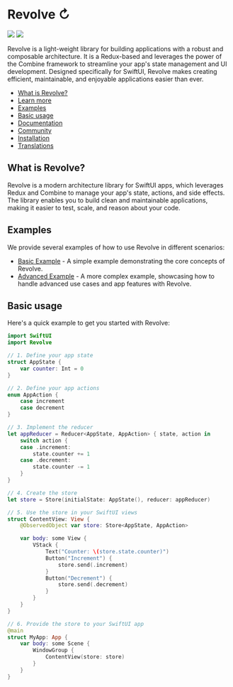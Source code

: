 # Revolve ↻

[![](https://img.shields.io/endpoint?url=https%3A%2F%2Fswiftpackageindex.com%2Fapi%2Fpackages%2FHandasatic%2FRevolve%2Fbadge%3Ftype%3Dswift-versions)](https://swiftpackageindex.com/Handasatic/Revolve)
[![](https://img.shields.io/endpoint?url=https%3A%2F%2Fswiftpackageindex.com%2Fapi%2Fpackages%2FHandasatic%2FRevolve%2Fbadge%3Ftype%3Dplatforms)](https://swiftpackageindex.com/Handasatic/Revolve)

Revolve is a light-weight library for building applications with a robust and composable architecture. It is a Redux-based and leverages the power of the Combine framework to streamline your app's state management and UI development. Designed specifically for SwiftUI, Revolve makes creating efficient, maintainable, and enjoyable applications easier than ever.

* [What is Revolve?](#what-is-revolve)
* [Learn more](#learn-more)
* [Examples](#examples)
* [Basic usage](#basic-usage)
* [Documentation](#documentation)
* [Community](#community)
* [Installation](#installation)
* [Translations](#translations)

## What is Revolve?

Revolve is a modern architecture library for SwiftUI apps, which leverages Redux and Combine to manage your app's state, actions, and side effects. The library enables you to build clean and maintainable applications, making it easier to test, scale, and reason about your code.

## Examples

We provide several examples of how to use Revolve in different scenarios:

* [Basic Example](https://github.com/YOUR_GITHUB_USERNAME/Revolve/tree/main/Examples/BasicExample) - A simple example demonstrating the core concepts of Revolve.
* [Advanced Example](https://github.com/YOUR_GITHUB_USERNAME/Revolve/tree/main/Examples/AdvancedExample) - A more complex example, showcasing how to handle advanced use cases and app features with Revolve.

## Basic usage

Here's a quick example to get you started with Revolve:

```swift
import SwiftUI
import Revolve

// 1. Define your app state
struct AppState {
    var counter: Int = 0
}

// 2. Define your app actions
enum AppAction {
    case increment
    case decrement
}

// 3. Implement the reducer
let appReducer = Reducer<AppState, AppAction> { state, action in
    switch action {
    case .increment:
        state.counter += 1
    case .decrement:
        state.counter -= 1
    }
}

// 4. Create the store
let store = Store(initialState: AppState(), reducer: appReducer)

// 5. Use the store in your SwiftUI views
struct ContentView: View {
    @ObservedObject var store: Store<AppState, AppAction>

    var body: some View {
        VStack {
            Text("Counter: \(store.state.counter)")
            Button("Increment") {
                store.send(.increment)
            }
            Button("Decrement") {
                store.send(.decrement)
            }
        }
    }
}

// 6. Provide the store to your SwiftUI app
@main
struct MyApp: App {
    var body: some Scene {
        WindowGroup {
            ContentView(store: store)
        }
    }
}
```



